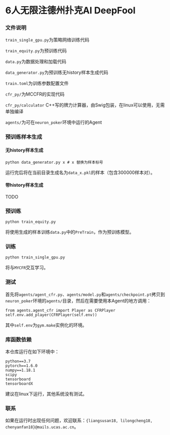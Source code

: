 # 6人无限注德州扑克AI DeepFool

### 文件说明
`train_single_gpu.py`为策略网络训练代码

`train_equity.py`为预训练代码

`data.py`为数据处理和加载代码

`data_generator.py`为预训练无history样本生成代码

`train.toml`为训练参数配置文件

`cfr_py/`为MCCFR的实现代码

`cfr_py/calculator` C++写的牌力计算器，由Swig包装，在linux可以使用，无需单独编译

`agents/`为可在`neuron_poker`环境中运行的Agent

### 预训练样本生成
#### 无history样本生成
```
python data_generator.py x # x 替换为样本标号
```
运行完后将在当前目录生成名为`data_x.pkl`的样本（包含300000样本对）。
#### 带history样本生成
TODO

### 预训练
```
python train_equity.py
```
将使用生成的样本训练`data.py`中的`PreTrain`，作为预训练模型。

### 训练
```
python train_single_gpu.py
```
将与`MYCFR`交互学习。

### 测试
首先将`agents/agent_cfr.py`、`agents/model.py`和`agents/checkpoint.pt`拷贝到`neuron_poker`环境的`agents/`目录，然后在需要使用本Agent的地方调用：
```
from agents.agent_cfr import Player as CFRPlayer
self.env.add_player(CFRPlayer(self.env))
```
其中`self.env`为`gym.make`实例化的环境。

### 库函数依赖
本仓库运行在如下环境中：
```
python==3.7
pytorch==1.6.0
numpy==1.18.1
scipy
tensorboard
tensorboardX
```

建议在linux下运行，其他系统没有测试。

### 联系
如果在运行时出现任何问题，欢迎联系：`{liangsusan18, lilongcheng18, chenyanfan18}@mails.ucas.ac.cn`。
